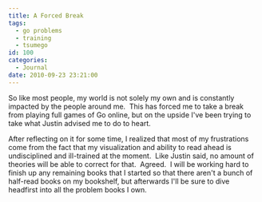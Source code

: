 ```yaml
---
title: A Forced Break
tags:
  - go problems
  - training
  - tsumego
id: 100
categories:
  - Journal
date: 2010-09-23 23:21:00
---
```


So like most people, my world is not solely my own and is constantly impacted by the people around me.  This has forced me to take a break from playing full games of Go online, but on the upside I've been trying to take what Justin advised me to do to heart.

After reflecting on it for some time, I realized that most of my frustrations come from the fact that my visualization and ability to read ahead is undisciplined and ill-trained at the moment.  Like Justin said, no amount of theories will be able to correct for that.  Agreed.  I will be working hard to finish up any remaining books that I started so that there aren't a bunch of half-read books on my bookshelf, but afterwards I'll be sure to dive headfirst into all the problem books I own.